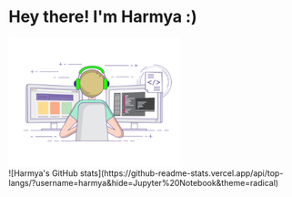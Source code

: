# Hey there! I'm Harmya :)


<img src="https://github.com/harmya/harmya/blob/main/gif3.gif"  width="60%" height="30%">

<br>
![Harmya's GitHub stats](https://github-readme-stats.vercel.app/api/top-langs/?username=harmya&hide=Jupyter%20Notebook&theme=radical)

